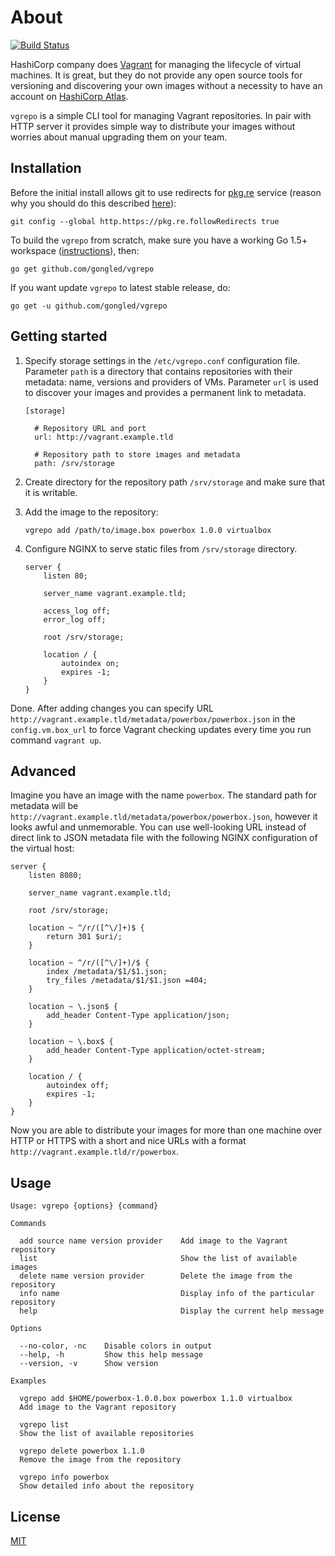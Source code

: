 # About

[![Build Status](https://travis-ci.org/gongled/vgrepo.svg?branch=master)](https://travis-ci.org/gongled/vgrepo)

HashiCorp company does [Vagrant](https://www.vagrantup.com) for managing the lifecycle of virtual machines. It is great, but they do not 
provide any open source tools for versioning and discovering your own images without a necessity to have an account 
on [HashiCorp Atlas](https://atlas.hashicorp.com/help/intro/features-list). 

`vgrepo` is a simple CLI tool for managing Vagrant repositories. In pair with HTTP server it provides 
simple way to distribute your images without worries about manual upgrading them on your team.

## Installation

Before the initial install allows git to use redirects for [pkg.re](https://github.com/essentialkaos/pkgre) service (reason why you should do this described [here](https://github.com/essentialkaos/pkgre#git-support)):

```
git config --global http.https://pkg.re.followRedirects true
```

To build the `vgrepo` from scratch, make sure you have a working Go 1.5+ workspace ([instructions](https://golang.org/doc/install)), then:

```
go get github.com/gongled/vgrepo
```

If you want update `vgrepo` to latest stable release, do:

```
go get -u github.com/gongled/vgrepo
```

## Getting started

1. Specify storage settings in the `/etc/vgrepo.conf` configuration file. Parameter `path` is a 
directory that contains repositories with their metadata: name, versions and providers of VMs. 
Parameter `url` is used to discover your images and provides a permanent link to metadata.

    ```
    [storage]
    
      # Repository URL and port
      url: http://vagrant.example.tld
    
      # Repository path to store images and metadata
      path: /srv/storage
    ```
    
2. Create directory for the repository path `/srv/storage` and make sure that it is writable.

3. Add the image to the repository:

    ```
    vgrepo add /path/to/image.box powerbox 1.0.0 virtualbox
    ```
    
4. Configure NGINX to serve static files from `/srv/storage` directory.

    ```
    server {
        listen 80;
        
        server_name vagrant.example.tld;
        
        access_log off;
        error_log off;
        
        root /srv/storage;
        
        location / {
            autoindex on;
            expires -1;
        }
    }
    ```
 
Done. After adding changes you can specify URL `http://vagrant.example.tld/metadata/powerbox/powerbox.json` in 
the `config.vm.box_url` to force Vagrant checking updates every time you run command `vagrant up`. 

## Advanced

Imagine you have an image with the name `powerbox`. The standard path for metadata will be 
`http://vagrant.example.tld/metadata/powerbox/powerbox.json`, however it looks awful and unmemorable. 
You can use well-looking URL instead of direct link to JSON metadata file with the following NGINX 
configuration of the virtual host:  

```
server {
    listen 8080;
    
    server_name vagrant.example.tld;

    root /srv/storage;

    location ~ ^/r/([^\/]+)$ {
        return 301 $uri/;
    }

    location ~ ^/r/([^\/]+)/$ {
        index /metadata/$1/$1.json;
        try_files /metadata/$1/$1.json =404;
    }

    location ~ \.json$ {
        add_header Content-Type application/json;
    }

    location ~ \.box$ {
        add_header Content-Type application/octet-stream;
    }

    location / {
	    autoindex off;
        expires -1;
    }
}
```

Now you are able to distribute your images for more than one machine over HTTP or HTTPS 
with a short and nice URLs with a format `http://vagrant.example.tld/r/powerbox`. 

## Usage

```
Usage: vgrepo {options} {command}

Commands

  add source name version provider    Add image to the Vagrant repository
  list                                Show the list of available images
  delete name version provider        Delete the image from the repository
  info name                           Display info of the particular repository
  help                                Display the current help message

Options

  --no-color, -nc    Disable colors in output
  --help, -h         Show this help message
  --version, -v      Show version

Examples

  vgrepo add $HOME/powerbox-1.0.0.box powerbox 1.1.0 virtualbox
  Add image to the Vagrant repository

  vgrepo list
  Show the list of available repositories

  vgrepo delete powerbox 1.1.0
  Remove the image from the repository

  vgrepo info powerbox
  Show detailed info about the repository
```

## License

[MIT](LICENSE)
